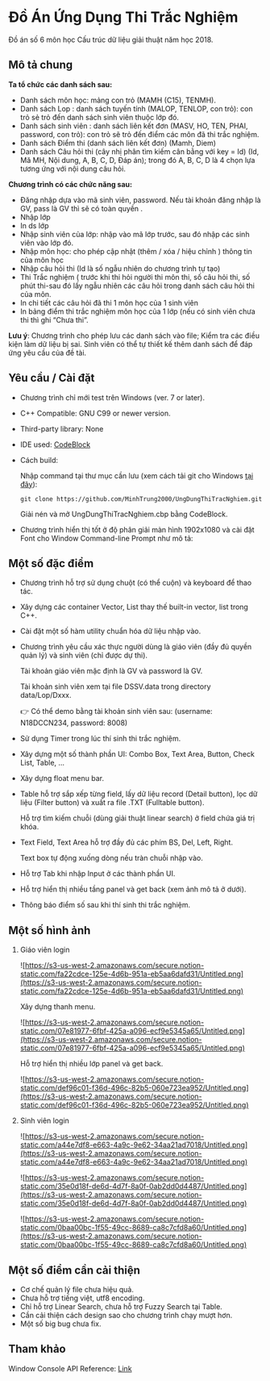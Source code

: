 # Đồ Án Ứng Dụng Thi Trắc Nghiệm

Đồ án số 6 môn học Cấu trúc dữ liệu giải thuật năm học 2018.

## Mô tả chung

**Ta tổ chức các danh sách sau:**

- Danh sách môn học: mảng con trỏ (MAMH (C15), TENMH).
- Danh sách Lop : danh sách tuyến tính (MALOP, TENLOP, con trỏ): con trỏ sẻ trỏ đến danh sách sinh viên thuộc lớp đó.
- Danh sách sinh viên : danh sách liên kết đơn (MASV, HO, TEN, PHAI, password, con trỏ): con trỏ sẽ trỏ đến điểm các môn đã thi trắc nghiệm.
- Danh sách Điểm thi (danh sách liên kết đơn) (Mamh, Diem)
- Danh sách Câu hỏi thi (cây nhị phân tìm kiếm cân bằng với key = Id) (Id, Mă MH, Nội dung, A, B, C, D, Đáp án); trong đó A, B, C, D là 4 chọn lựa tương ứng với nội dung câu hỏi.

**Chương trình có các chức năng sau:**

- Đăng nhập dựa vào mã sinh viên, password. Nếu tài khoản đăng nhập là GV, pass là GV thì sẽ có toàn quyền .
- Nhập lớp
- In ds lớp
- Nhập sinh viên của lớp: nhập vào mã lớp trước, sau đó nhập các sinh viên vào lớp đó.
- Nhập môn học: cho phép cập nhật (thêm / xóa / hiệu chỉnh ) thông tin của môn học
- Nhập câu hỏi thi (Id là số ngẫu nhiên do chương trình tự tạo)
- Thi Trắc nghiệm ( trước khi thi hỏi người thi môn thi, số câu hỏi thi, số phút thi-sau đó lấy ngẫu nhiên các câu hỏi trong danh sách câu hỏi thi của môn.
- In chi tiết các câu hỏi đã thi 1 môn học của 1 sinh viên
- In bảng điểm thi trắc nghiệm môn học của 1 lớp (nếu có sinh viên chưa thi thì ghi “Chưa thi”.

**Lưu ý**: Chương trình cho phép lưu các danh sách vào file; Kiểm tra các điều kiện làm dữ liệu bị sai. Sinh viên có thể tự thiết kế thêm danh sách để đáp ứng yêu cầu của đề tài.

## Yêu cầu / Cài đặt

- Chương trình chỉ mới test trên Windows (ver. 7 or later).
- C++ Compatible: GNU C99 or newer version.
- Third-party library: None
- IDE used: [CodeBlock](https://www.codeblocks.org/)
- Cách build:

    Nhập command tại thư mục cần lưu (xem cách tải git cho Windows [tại đây](https://git-scm.com/downloads)):

    ```
    git clone https://github.com/MinhTrung2000/UngDungThiTracNghiem.git
    ```

    Giải nén và mở UngDungThiTracNghiem.cbp bằng CodeBlock.

- Chương trình hiển thị tốt ở độ phân giải màn hình 1902x1080 và cài đặt Font cho Window Command-line Prompt như mô tả:

## Một số đặc điểm

- Chương trình hỗ trợ sử dụng chuột (có thể cuộn) và keyboard để thao tác.
- Xây dựng các container Vector, List thay thế built-in vector, list trong C++.
- Cài đặt một số hàm utility chuẩn hóa dữ liệu nhập vào.
- Chương trình yêu cầu xác thực người dùng là giáo viên (đầy đủ quyền quản lý) và sinh viên (chỉ được dự thi).

    Tài khoản giáo viên mặc định là GV và password là GV.

    Tài khoản sinh viên xem tại file DSSV.data trong directory data/Lop/Dxxx.

    👉 Có thể demo bằng tài khoản sinh viên sau: (username: N18DCCN234, password: 8008)

- Sử dụng Timer trong lúc thí sinh thi trắc nghiệm.
- Xây dựng một số thành phần UI: Combo Box, Text Area, Button, Check List, Table, ...
- Xây dựng float menu bar.
- Table hỗ trợ sắp xếp từng field, lấy dữ liệu record (Detail button), lọc dữ liệu (Filter button) và xuất ra file .TXT (Fulltable button).

    Hỗ trợ tìm kiếm chuỗi (dùng giải thuật linear search) ở field chứa giá trị khóa.

- Text Field, Text Area hỗ trợ đầy đủ các phím BS, Del, Left, Right.

    Text box tự động xuống dòng nếu tràn chuỗi nhập vào.

- Hỗ trợ Tab khi nhập Input ở các thành phần UI.
- Hỗ trợ hiển thị nhiều tầng panel và get back (xem ảnh mô tả ở dưới).
- Thông báo điểm số sau khi thí sinh thi trắc nghiệm.

## Một số hình ảnh

1. Giáo viên login

    ![https://s3-us-west-2.amazonaws.com/secure.notion-static.com/fa22cdce-125e-4d6b-951a-eb5aa6dafd31/Untitled.png](https://s3-us-west-2.amazonaws.com/secure.notion-static.com/fa22cdce-125e-4d6b-951a-eb5aa6dafd31/Untitled.png)

    Xây dựng thanh menu.

    ![https://s3-us-west-2.amazonaws.com/secure.notion-static.com/07e81977-6fbf-425a-a096-ecf9e5345a65/Untitled.png](https://s3-us-west-2.amazonaws.com/secure.notion-static.com/07e81977-6fbf-425a-a096-ecf9e5345a65/Untitled.png)

    Hỗ trợ hiển thị nhiều lớp panel và get back.

    ![https://s3-us-west-2.amazonaws.com/secure.notion-static.com/def96c01-f36d-496c-82b5-060e723ea952/Untitled.png](https://s3-us-west-2.amazonaws.com/secure.notion-static.com/def96c01-f36d-496c-82b5-060e723ea952/Untitled.png)

1. Sinh viên login

    ![https://s3-us-west-2.amazonaws.com/secure.notion-static.com/a44e7df8-e663-4a9c-9e62-34aa21ad7018/Untitled.png](https://s3-us-west-2.amazonaws.com/secure.notion-static.com/a44e7df8-e663-4a9c-9e62-34aa21ad7018/Untitled.png)

    ![https://s3-us-west-2.amazonaws.com/secure.notion-static.com/35e0d18f-de6d-4d7f-8a0f-0ab2dd0d4487/Untitled.png](https://s3-us-west-2.amazonaws.com/secure.notion-static.com/35e0d18f-de6d-4d7f-8a0f-0ab2dd0d4487/Untitled.png)

    ![https://s3-us-west-2.amazonaws.com/secure.notion-static.com/0baa00bc-1f55-49cc-8689-ca8c7cfd8a60/Untitled.png](https://s3-us-west-2.amazonaws.com/secure.notion-static.com/0baa00bc-1f55-49cc-8689-ca8c7cfd8a60/Untitled.png)

## Một số điểm cần cải thiện

- Cơ chế quản lý file chưa hiệu quả.
- Chưa hỗ trợ tiếng việt, utf8 encoding.
- Chỉ hỗ trợ Linear Search, chưa hỗ trợ Fuzzy Search tại Table.
- Cần cải thiện cách design sao cho chương trình chạy mượt hơn.
- Một số big bug chưa fix.

## Tham khảo

Window Console API Reference: [Link](https://docs.microsoft.com/en-us/windows/console/console-reference)